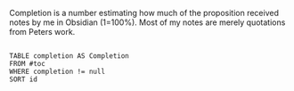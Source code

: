 Completion is a number estimating how much of the proposition received notes by me in Obsidian (1=100%). Most of my notes are merely quotations from Peters work.
`````dataview

TABLE completion AS Completion
FROM #toc
WHERE completion != null
SORT id
`````



















